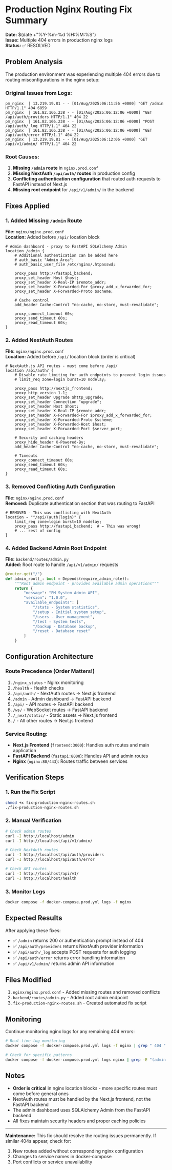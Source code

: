 # Production Nginx Routing Fix Summary

**Date:** $(date +"%Y-%m-%d %H:%M:%S")  
**Issue:** Multiple 404 errors in production nginx logs  
**Status:** ✅ RESOLVED

## Problem Analysis

The production environment was experiencing multiple 404 errors due to routing misconfigurations in the nginx setup:

### Original Issues from Logs:
```
pm_nginx  | 13.219.19.81 - - [01/Aug/2025:06:11:56 +0000] "GET /admin HTTP/1.1" 404 6859
pm_nginx  | 161.82.166.238 - - [01/Aug/2025:06:12:06 +0000] "GET /api/auth/providers HTTP/1.1" 404 22
pm_nginx  | 161.82.166.238 - - [01/Aug/2025:06:12:06 +0000] "POST /api/auth/_log HTTP/1.1" 404 22
pm_nginx  | 161.82.166.238 - - [01/Aug/2025:06:12:06 +0000] "GET /api/auth/error HTTP/1.1" 404 22
pm_nginx  | 13.219.19.81 - - [01/Aug/2025:06:12:06 +0000] "GET /api/v1/admin/ HTTP/1.1" 404 22
```

### Root Causes:

1. **Missing `/admin` route** in `nginx.prod.conf`
2. **Missing NextAuth `/api/auth/` routes** in production config
3. **Conflicting authentication configuration** that routed auth requests to FastAPI instead of Next.js
4. **Missing root endpoint** for `/api/v1/admin/` in the backend

## Fixes Applied

### 1. Added Missing `/admin` Route

**File:** `nginx/nginx.prod.conf`  
**Location:** Added before `/api/` location block

```nginx
# Admin dashboard - proxy to FastAPI SQLAlchemy Admin
location /admin {
    # Additional authentication can be added here
    # auth_basic "Admin Area";
    # auth_basic_user_file /etc/nginx/.htpasswd;
    
    proxy_pass http://fastapi_backend;
    proxy_set_header Host $host;
    proxy_set_header X-Real-IP $remote_addr;
    proxy_set_header X-Forwarded-For $proxy_add_x_forwarded_for;
    proxy_set_header X-Forwarded-Proto $scheme;
    
    # Cache control
    add_header Cache-Control "no-cache, no-store, must-revalidate";
    
    proxy_connect_timeout 60s;
    proxy_send_timeout 60s;
    proxy_read_timeout 60s;
}
```

### 2. Added NextAuth Routes

**File:** `nginx/nginx.prod.conf`  
**Location:** Added before `/api/` location block (order is critical)

```nginx
# NextAuth.js API routes - must come before /api/
location /api/auth/ {
    # Disable rate limiting for auth endpoints to prevent login issues
    # limit_req zone=login burst=10 nodelay;
    
    proxy_pass http://nextjs_frontend;
    proxy_http_version 1.1;
    proxy_set_header Upgrade $http_upgrade;
    proxy_set_header Connection "upgrade";
    proxy_set_header Host $host;
    proxy_set_header X-Real-IP $remote_addr;
    proxy_set_header X-Forwarded-For $proxy_add_x_forwarded_for;
    proxy_set_header X-Forwarded-Proto $scheme;
    proxy_set_header X-Forwarded-Host $host;
    proxy_set_header X-Forwarded-Port $server_port;
    
    # Security and caching headers
    proxy_hide_header X-Powered-By;
    add_header Cache-Control "no-cache, no-store, must-revalidate";
    
    # Timeouts
    proxy_connect_timeout 60s;
    proxy_send_timeout 60s;
    proxy_read_timeout 60s;
}
```

### 3. Removed Conflicting Auth Configuration

**File:** `nginx/nginx.prod.conf`  
**Removed:** Duplicate authentication section that was routing to FastAPI

```nginx
# REMOVED - This was conflicting with NextAuth
location ~ "^/api/(auth|login)" {
    limit_req zone=login burst=10 nodelay;
    proxy_pass http://fastapi_backend;  # ← This was wrong!
    # ... rest of config
}
```

### 4. Added Backend Admin Root Endpoint

**File:** `backend/routes/admin.py`  
**Added:** Root route to handle `/api/v1/admin/` requests

```python
@router.get("/")
def admin_root(_: bool = Depends(require_admin_role)):
    """Root admin endpoint - provides available admin operations"""
    return {
        "message": "PM System Admin API",
        "version": "1.0.0",
        "available_endpoints": [
            "/stats - System statistics",
            "/setup - Initial system setup", 
            "/users - User management",
            "/test - System tests",
            "/backup - Database backup",
            "/reset - Database reset"
        ]
    }
```

## Configuration Architecture

### Route Precedence (Order Matters!)
1. `/nginx_status` - Nginx monitoring
2. `/health` - Health checks
3. `/api/auth/` - NextAuth routes → Next.js frontend
4. `/admin` - Admin dashboard → FastAPI backend
5. `/api/` - API routes → FastAPI backend
6. `/ws/` - WebSocket routes → FastAPI backend
7. `/_next/static/` - Static assets → Next.js frontend
8. `/` - All other routes → Next.js frontend

### Service Routing:
- **Next.js Frontend** (`frontend:3000`): Handles auth routes and main application
- **FastAPI Backend** (`fastapi:8000`): Handles API and admin routes
- **Nginx** (`nginx:80/443`): Routes traffic between services

## Verification Steps

### 1. Run the Fix Script
```bash
chmod +x fix-production-nginx-routes.sh
./fix-production-nginx-routes.sh
```

### 2. Manual Verification
```bash
# Check admin routes
curl -I http://localhost/admin
curl -I http://localhost/api/v1/admin/

# Check NextAuth routes
curl -I http://localhost/api/auth/providers
curl -I http://localhost/api/auth/error

# Check API routes
curl -I http://localhost/api/v1/
curl -I http://localhost/health
```

### 3. Monitor Logs
```bash
docker compose -f docker-compose.prod.yml logs -f nginx
```

## Expected Results

After applying these fixes:

- ✅ `/admin` returns 200 or authentication prompt instead of 404
- ✅ `/api/auth/providers` returns NextAuth provider information
- ✅ `/api/auth/_log` accepts POST requests for auth logging
- ✅ `/api/auth/error` returns error handling information
- ✅ `/api/v1/admin/` returns admin API information

## Files Modified

1. `nginx/nginx.prod.conf` - Added missing routes and removed conflicts
2. `backend/routes/admin.py` - Added root admin endpoint
3. `fix-production-nginx-routes.sh` - Created automated fix script

## Monitoring

Continue monitoring nginx logs for any remaining 404 errors:

```bash
# Real-time log monitoring
docker compose -f docker-compose.prod.yml logs -f nginx | grep " 404 "

# Check for specific patterns
docker compose -f docker-compose.prod.yml logs nginx | grep -E "(admin|auth)" | grep " 404 "
```

## Notes

- **Order is critical** in nginx location blocks - more specific routes must come before general ones
- NextAuth routes must be handled by the Next.js frontend, not the FastAPI backend
- The admin dashboard uses SQLAlchemy Admin from the FastAPI backend
- All fixes maintain security headers and proper caching policies

---

**Maintenance:** This fix should resolve the routing issues permanently. If similar 404s appear, check for:
1. New routes added without corresponding nginx configuration
2. Changes to service names in docker-compose
3. Port conflicts or service unavailability